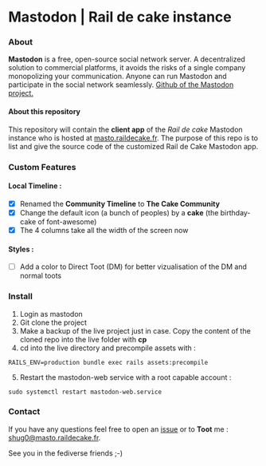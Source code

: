 Mastodon | Rail de cake instance
========

### About 
**Mastodon** is a free, open-source social network server. A decentralized solution to commercial platforms, it avoids the risks of a single company monopolizing your communication. Anyone can run Mastodon and participate in the social network seamlessly.
[Github of the Mastodon project.](https://github.com/tootsuite/mastodon)

#### About this repository
This repository will contain the **client app** of the *Rail de cake* Mastodon instance who is hosted at [masto.raildecake.fr](masto.raildecake.fr).
The purpose of this repo is to list and give the source code of the customized Rail de Cake Mastodon app. 

### Custom Features 

#### Local Timeline :
- [X] Renamed the **Community Timeline** to **The Cake Community**
- [X] Change the default icon (a bunch of peoples) by a **cake** (the birthday-cake of font-awesome)
- [X] The 4 columns take all the width of the screen now 

#### Styles :
- [ ] Add a color to Direct Toot (DM) for better vizualisation of the DM and normal toots 


### Install 
1. Login as mastodon
2. Git clone the project
3. Make a backup of the live project just in case. Copy the content of the cloned repo into the live folder with **cp**
4. cd into the live directory and precompile assets with :
```
RAILS_ENV=production bundle exec rails assets:precompile
```
5. Restart the mastodon-web service with a root capable account :
```
sudo systemctl restart mastodon-web.service
```


### Contact 
If you have any questions feel free to open an [issue](https://github.com/shug0/raildecake-mastodon/issues) or to **Toot** me : [shug0@masto.raildecake.fr](https://masto.raildecake.fr/@shug0).

See you in the fediverse friends ;-)
